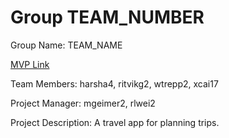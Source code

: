 # Group TEAM_NUMBER
Group Name: TEAM_NAME

[MVP Link](https://docs.google.com/document/d/1yo571jks9CNipsO05hjbxLQ3gBluQv_UeOtOESS1JKs/edit?usp=sharing)

Team Members: harsha4, ritvikg2, wtrepp2, xcai17

Project Manager: mgeimer2, rlwei2

Project Description: A travel app for planning trips.
